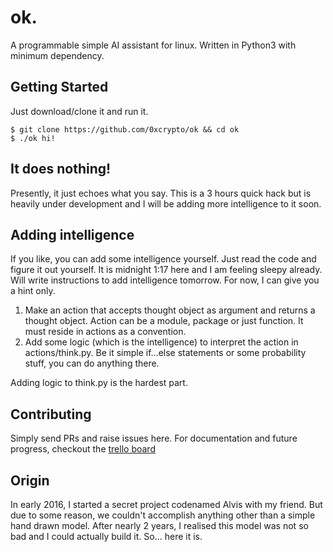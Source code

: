 # ok.
A programmable simple AI assistant for linux. Written in Python3 with minimum dependency.  

## Getting Started
Just download/clone it and run it.
```
$ git clone https://github.com/0xcrypto/ok && cd ok
$ ./ok hi!
```

## It does nothing!
Presently, it just echoes what you say. This is a 3 hours quick hack but is heavily under development and I will be adding more intelligence to it soon. 

## Adding intelligence
If you like, you can add some intelligence yourself. Just read the code and figure it out yourself. It is midnight 1:17 here and I am feeling sleepy already. Will write instructions to add intelligence tomorrow. For now, I can give you a hint only.

1. Make an action that accepts thought object as argument and returns a thought object. Action can be a module, package or just function. It must reside in actions as a convention. 
2. Add some logic (which is the intelligence) to interpret the action in actions/think.py. Be it simple if...else statements or some probability stuff, you can do anything there.

Adding logic to think.py is the hardest part.

## Contributing
Simply send PRs and raise issues here. For documentation and future progress, checkout the [trello board](https://trello.com/b/CAvOh70N/ok-ai)

## Origin
In early 2016, I started a secret project codenamed Alvis with my friend. But due to some reason, we couldn't accomplish anything other than a simple hand drawn model. After nearly 2 years, I realised this model was not so bad and I could actually build it. So... here it is.